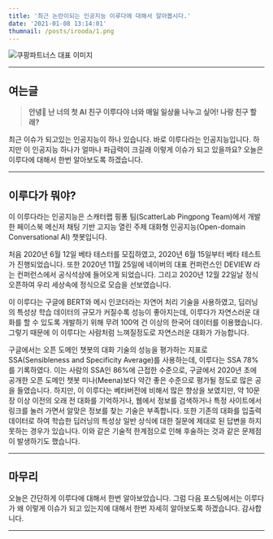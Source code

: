 ```yaml
---
title: '최근 논란이되는 인공지능 이루다에 대해서 알아봅시다.'
date: '2021-01-08 13:14:01'
thumnail: /posts/irooda/1.png
---
```


![쿠팡파트너스 대표 이미지](/posts/irooda/1.png)

---

## 여는글

> **안녕👋 난 너의 첫 AI 친구 이루다야 너와 매일 일상을 나누고 싶어! 나랑 친구 할래?**

최근 이슈가 되고있는 인공지능이 하나 있습니다. 바로 이루다라는 인공지능입니다.  하지만 이 인공지능 하나가 얼마나 파급력이 크길래 이렇게 이슈가 되고 있을까요? 오늘은 이루다에 대해서 한번 알아보도록 하겠습니다.

---

## 이루다가 뭐야?

이 이루다라는 인공지능은 스캐터랩 핑퐁 팀(ScatterLab Pingpong Team)에서 개발한 페이스북 메신저 채팅 기반 고지능 열린 주제 대화형 인공지능(Open-domain Conversational AI) 챗봇입니다. 

처음 2020년 6월 12일 베타 테스터를 모집하였고, 2020년 6월 15일부터 베타 테스트가 진행되었습니다. 또한 2020년 11월 25일에 네이버의 대표 컨퍼런스인 DEVIEW 라는 컨퍼런스에서 공식석상에 들어오게 되었습니다. 그리고 2020년 12월 22일날 정식 오픈하여 우리 세상속에 정식으로 모습을 선보였습니다. 

이 이루다는 구글에 BERT와 메시 인코더라는 자연어 처리 기술을 사용하였고, 딥러닝의 특성상 학습 데이터의 규모가 커질수록 성능이 좋아지는데, 이루다가 자연스러운 대화를 할 수 있도록 개발하기 위해 무려 100억 건 이상의 한국어 데이터를 이용했습니다. 그렇기 때문에 이 이루다는 사람처럼 느껴질정도로 자연스러운 대화가 가능합니다.

구글에서는 오픈 도메인 챗봇의 대화 기술의 성능을 평가하는 지표로 SSA(Sensibleness and Specificity Average)를 사용하는데, 이루다는 SSA 78%를 기록하였다. 이는 사람의 SSA인 86%에 근접한 수준으로, 구글에서 2020년 초에 공개한 오픈 도메인 챗봇 미나(Meena)보다 약간 좋은 수준으로 평가될 정도로 많은 공을 들였습니다. 하지만, 이 이루다는 베타버전에 비해서 많은 향상을 보였지만, 약 10문장 이상 이전의 오래 전 대화를 기억하거나, 웹에서 정보를 검색하거나 특정 사이트에서 링크를 눌러 가면서 알맞은 정보를 찾는 기술은 부족합니다. 또한 기존의 대화를 입출력 데이터로 하여 학습한 딥러닝의 특성상 일반 상식에 대한 질문에 제대로 된 답변을 하지 못하는 경우가 있습니다. 이와 같은 기술적 한계점으로 인해 후술하는 것과 같은 문제점이 발생하기도 했습니다.

---

## 마무리

오늘은 간단하게 이루다에 대해서 한번 알아보았습니다. 그럼 다음 포스팅에서는 이루다가 왜 이렇게 이슈가 되고 있는지에 대해서 한번 자세히 알아보도록 하겠습니다. 감사합니다.

---